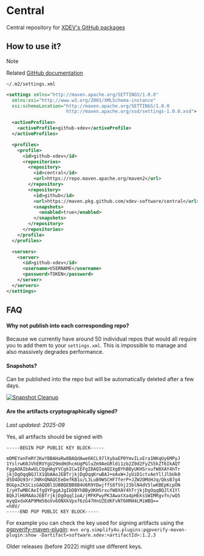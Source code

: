 # Central

Central repository for [XDEV's GitHub packages](https://github.com/orgs/xdev-software/packages?repo_name=central)

## How to use it?

> [!NOTE]
> Related [GitHub documentation](https://docs.github.com/en/packages/working-with-a-github-packages-registry/working-with-the-apache-maven-registry#authenticating-with-a-personal-access-token)

``~/.m2/settings.xml``
```xml
<settings xmlns="http://maven.apache.org/SETTINGS/1.0.0"
  xmlns:xsi="http://www.w3.org/2001/XMLSchema-instance"
  xsi:schemaLocation="http://maven.apache.org/SETTINGS/1.0.0
                      http://maven.apache.org/xsd/settings-1.0.0.xsd">

  <activeProfiles>
    <activeProfile>github-xdev</activeProfile>
  </activeProfiles>

  <profiles>
    <profile>
      <id>github-xdev</id>
      <repositories>
        <repository>
          <id>central</id>
          <url>https://repo.maven.apache.org/maven2</url>
        </repository>
        <repository>
          <id>github</id>
          <url>https://maven.pkg.github.com/xdev-software/central</url>
          <snapshots>
            <enabled>true</enabled>
          </snapshots>
        </repository>
      </repositories>
    </profile>
  </profiles>

  <servers>
    <server>
      <id>github-xdev</id>
      <username>USERNAME</username>
      <password>TOKEN</password>
    </server>
  </servers>
</settings>
```

## FAQ

#### Why not publish into each corresponding repo?

Because we currently have around 50 individual repos that would all require you to add them to your ``settings.xml``.
This is impossible to manage and also massively degrades performance.

#### Snapshots?

Can be published into the repo but will be automatically deleted after a few days.

[![Snapshot Cleanup](https://github.com/xdev-software/central/actions/workflows/snapshot-cleanup.yml/badge.svg)](https://github.com/xdev-software/central/actions/workflows/snapshot-cleanup.yml)

#### Are the artifacts cryptographically signed?

_Last updated: 2025-09_

Yes, all artifacts should be signed with
```
-----BEGIN PGP PUBLIC KEY BLOCK-----

mDMEYanFmRYJKwYBBAHaRw8BAQdAwe6KCL97lXybaEP0YmvILxEra1NKqUy6MPyJ
1YslrwK0JVhERVYgU29mdHdhcmUgPGluZm9AeGRldi1zb2Z0d2FyZS5kZT6IkAQT
FggAOAIbAwULCQgHAgYVCgkICwIEFgIDAQIeAQIXgBYhBByUKHSrxufW8XAY4hTr
jkjDgOqqBQJlX1QbAAoJEBTrjkjDgOqqKrwBAJ+eAxW+JyUiD1ctvAeYllJlbUk0
d5O4DG93rrJNRnQNAQCEeDefKB1u/L3LuB9WSCHF7ferP+JZW2OMUHJq/QksB7g4
BGGpxZkSCisGAQQBl1UBBQEBB0B4U6R9YDwjffS8fShj23blN4dV5lwKBEpKcpON
I/yHTwMBCAeIfgQYFggAJgIbDBYhBByUKHSrxufW8XAY4hTrjkjDgOqqBQJlX1Yl
BQkJlH6MAAoJEBTrjkjDgOqql1oA/jMFKPwyPK3AwatXa4pHEksSWIMRgvfn/wQ5
myqQxdxKAP9Mm50oVv6ONXkVpxf6zG47HnUZEdKFvNT6HRH4LMiWBQ==
=h0V/
-----END PGP PUBLIC KEY BLOCK-----
```

For example you can check the key used for signing artifacts using the [pgpverify-maven-plugin](https://github.com/s4u/pgpverify-maven-plugin):
`mvn org.simplify4u.plugins:pgpverify-maven-plugin:show -Dartifact=software.xdev:<artifactId>:1.2.3`

Older releases (before 2022) might use different keys.
